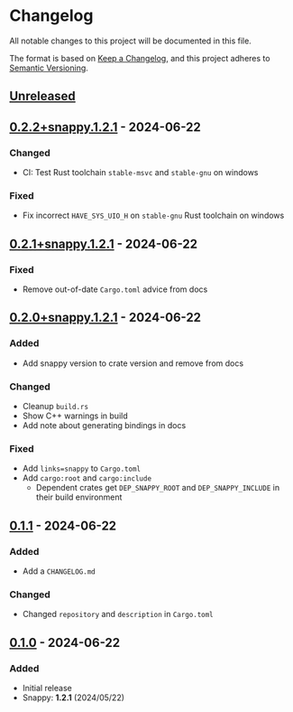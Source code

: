 # Changelog

All notable changes to this project will be documented in this file.

The format is based on [Keep a Changelog](https://keepachangelog.com/en/1.1.0/),
and this project adheres to [Semantic Versioning](https://semver.org/spec/v2.0.0.html).

## [Unreleased]

## [0.2.2+snappy.1.2.1] - 2024-06-22

### Changed
 - CI: Test Rust toolchain `stable-msvc` and `stable-gnu` on windows

### Fixed
 - Fix incorrect `HAVE_SYS_UIO_H` on `stable-gnu` Rust toolchain on windows

## [0.2.1+snappy.1.2.1] - 2024-06-22

### Fixed
 - Remove out-of-date `Cargo.toml` advice from docs

## [0.2.0+snappy.1.2.1] - 2024-06-22

### Added
 - Add snappy version to crate version and remove from docs

### Changed
 - Cleanup `build.rs`
 - Show C++ warnings in build
 - Add note about generating bindings in docs

### Fixed
 - Add `links=snappy` to `Cargo.toml`
 - Add `cargo:root` and `cargo:include`
   - Dependent crates get `DEP_SNAPPY_ROOT` and `DEP_SNAPPY_INCLUDE` in their build environment

## [0.1.1] - 2024-06-22

### Added
 - Add a `CHANGELOG.md`

### Changed
 - Changed `repository` and `description` in `Cargo.toml`

## [0.1.0] - 2024-06-22

### Added
- Initial release
- Snappy: **1.2.1** (2024/05/22)

[unreleased]: https://github.com/LDeakin/rust_snappy_src/compare/v0.2.2+snappy.1.2.1...HEAD
[0.2.2+snappy.1.2.1]: https://github.com/LDeakin/rust_snappy_src/releases/tag/v0.2.2+snappy.1.2.1
[0.2.1+snappy.1.2.1]: https://github.com/LDeakin/rust_snappy_src/releases/tag/v0.2.1+snappy.1.2.1
[0.2.0+snappy.1.2.1]: https://github.com/LDeakin/rust_snappy_src/releases/tag/v0.2.0+snappy.1.2.1
[0.1.1]: https://github.com/LDeakin/rust_snappy_src/releases/tag/v0.1.1
[0.1.0]: https://github.com/LDeakin/rust_snappy_src/releases/tag/v0.1.0
